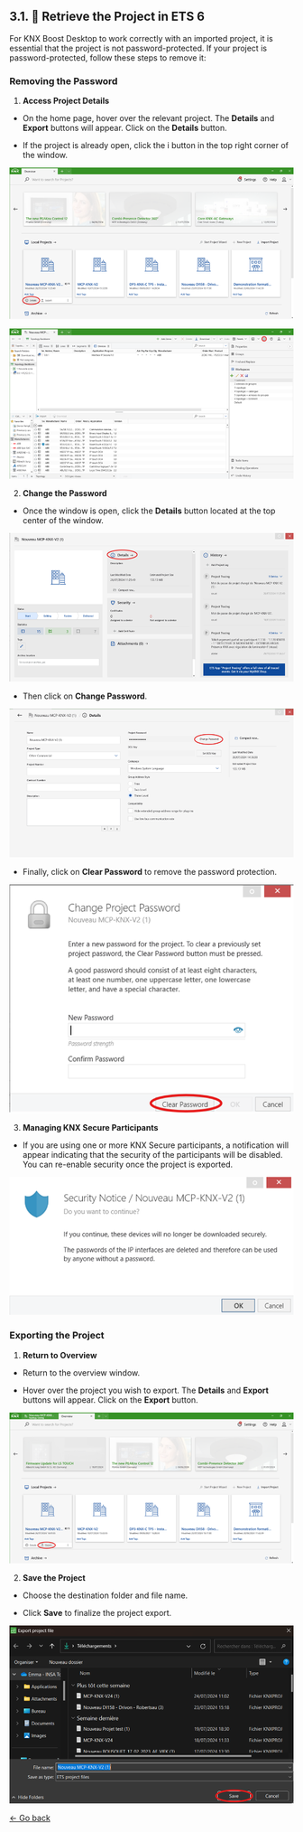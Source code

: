 ## 3.1. 📁️ Retrieve the Project in ETS 6

For KNX Boost Desktop to work correctly with an imported project, it is essential that the project is not password-protected. If your project is password-protected, follow these steps to remove it:

### Removing the Password

1. **Access Project Details**

- On the home page, hover over the relevant project. The **Details** and **Export** buttons will appear. Click on the **Details** button.

- If the project is already open, click the i button in the top right corner of the window.

![img_8.png](pictures/img_8.png)

![img_9.png](pictures/img_9.png)

2. **Change the Password**

- Once the window is open, click the **Details** button located at the top center of the window.

![img_10.png](pictures/img_10.png)

- Then click on **Change Password**.

![img_11.png](pictures/img_11.png)

- Finally, click on **Clear Password** to remove the password protection.

![img_12.png](pictures/img_12.png)

3. **Managing KNX Secure Participants**

- If you are using one or more KNX Secure participants, a notification will appear indicating that the security of the participants will be disabled. You can re-enable security once the project is exported.

![img_13.png](pictures/img_13.png)

### Exporting the Project

1. **Return to Overview**

- Return to the overview window.

- Hover over the project you wish to export. The **Details** and **Export** buttons will appear. Click on the **Export** button.

![img_14.png](pictures/img_14.png)

2. **Save the Project**

- Choose the destination folder and file name.

- Click **Save** to finalize the project export.

![img_15.png](pictures/img_15.png)


[← Go back](../README-EN.md)
